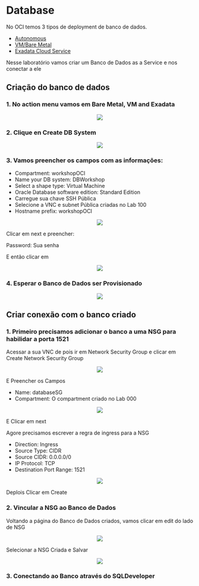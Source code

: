 # Database

No OCI temos 3 tipos de deployment de banco de dados.

- [Autonomous](https://docs.cloud.oracle.com/en-us/iaas/Content/Database/Concepts/adboverview.htm)
- [VM/Bare Metal](https://docs.cloud.oracle.com/en-us/iaas/Content/Database/Concepts/overview.htm)
- [Exadata Cloud Service](https://docs.cloud.oracle.com/en-us/iaas/Content/Database/Concepts/exaoverview.htm)

Nesse laboratório vamos criar um Banco de Dados as a Service e nos conectar a ele

## Criação do banco de dados

### 1. No action menu vamos em Bare Metal, VM and Exadata

<p align="center">
  <img src="https://github.com/ChristoPedro/OCIHandsOn/blob/master/Lab%20400/images/actionmenu.png" >
</p>

### 2. Clique en Create DB System

<p align="center">
  <img src="https://github.com/ChristoPedro/OCIHandsOn/blob/master/Lab%20400/images/createdb1.png" >
</p>

### 3. Vamos preencher os campos com as informações:

- Compartment: workshopOCI
- Name your DB system: DBWorkshop
- Select a shape type: Virtual Machine
- Oracle Database software edition: Standard Edition
- Carregue sua chave SSH Pública
- Selecione a VNC e subnet Pública criadas no Lab 100
- Hostname prefix: workshopOCI

<p align="center">
  <img src="https://github.com/ChristoPedro/OCIHandsOn/blob/master/Lab%20400/images/createdb2.png" >
</p>

Clicar em next e preencher:

Password: Sua senha

E então clicar em 

<p align="center">
  <img src="https://github.com/ChristoPedro/OCIHandsOn/blob/master/Lab%20400/images/createdb3.png" >
</p>

### 4. Esperar o Banco de Dados ser Provisionado

<p align="center">
  <img src="https://github.com/ChristoPedro/OCIHandsOn/blob/master/Lab%20400/images/provisioning.png" >
</p>

## Criar conexão com o banco criado

### 1. Primeiro precisamos adicionar o banco a uma NSG para habilidar a porta 1521

Acessar a sua VNC de pois ir em Network Security Group e clicar em Create Network Security Group

<p align="center">
  <img src="https://github.com/ChristoPedro/OCIHandsOn/blob/master/Lab%20400/images/creatensg.png" >
</p>

E Preencher os Campos

- Name: databaseSG
- Compartment: O compartment criado no Lab 000

<p align="center">
  <img src="https://github.com/ChristoPedro/OCIHandsOn/blob/master/Lab%20400/images/creatensg1.png" >
</p>

E Clicar em next

Agore precisamos escrever a regra de ingress para a NSG

- Direction: Ingress
- Source Type: CIDR
- Source CIDR: 0.0.0.0/0
- IP Protocol: TCP
- Destination Port Range: 1521

<p align="center">
  <img src="https://github.com/ChristoPedro/OCIHandsOn/blob/master/Lab%20400/images/creatensg2.png" >
</p>

Deplois Clicar em Create

### 2. Vincular a NSG ao Banco de Dados

Voltando a página do Banco de Dados criados, vamos clicar em edit do lado de NSG

<p align="center">
  <img src="https://github.com/ChristoPedro/OCIHandsOn/blob/master/Lab%20400/images/creatensg3.png" >
</p>

Selecionar a NSG Criada e Salvar

<p align="center">
  <img src="https://github.com/ChristoPedro/OCIHandsOn/blob/master/Lab%20400/images/creatensg4.png" >
</p>

### 3. Conectando ao Banco através do SQLDeveloper